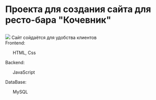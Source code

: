 # <p> Проекта для создания сайта для ресто-бара "Кочевник" </p> 
<img src = "https://sun9-56.userapi.com/impg/ze0LZYhQTz-gbyOBe4FRFtxo5WnmvT78Emr-BA/Y1XFfTM8Xcw.jpg?size=929x930&quality=96&sign=6377a48e6c7e40fec4be20a2fa0a6bbf&type=album"></img>
Сайт сойдаётся для удобства клиентов 
<br>Frontend:
  <ul>
  HTML,
  Css
  </ul>
  Backend:
  <ul>
    JavaScript
  </ul>
  DataBase:
  <ul>
    MySQL
  </ul>
  
